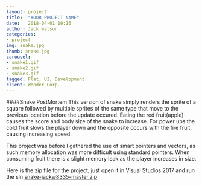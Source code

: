 ```yaml
---
layout: project
title:  "YOUR PROJECT NAME"
date:   2018-04-01 10:16
author: Jack watson
categories:
- project
img: snake.jpg
thumb: snake.jpg
carousel:
- snake1.gif
- snake2.gif
- snake3.gif
tagged: Flat, UI, Development
client: Wonder Corp.
---
```

####Snake PostMortem
This version of snake simply renders the sprite of a square followed by multiple sprites of the same type that move to the previous location before the update occured. Eating the red fruit(apple) causes the score and body size of the snake to increase. For power ups the cold fruit slows the player down and the opposite occurs with the fire fruit, causing increasing speed. 

This project was before I gathered the use of smart pointers and vectors, as such memory allocation was more difficult using standard pointers. When consuming fruit there is a slight memory leak as the player increases in size.



Here is the zip file for the project, just open it in Visual Studios 2017 and run the sln [snake-jackw8335-master.zip][1]

[1]:{{site.JackW8335.github.io}}/assets/downloads/snake-JackW8335-master.zip 


